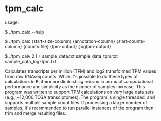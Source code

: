 # tpm_calc

usage:

$ ./tpm_calc --help

$ ./tpm_calc {start-size-column} {annotation-column} {start-counts-column} {counts-file} {tpm-output} {logtpm-output}

$ ./tpm_calv 2 1 4 sample_data.txt sample_data_tpm.txt sample_data_log2tpm.txt

Calculates transcripts per million (TPM) and  log2 transformed TPM values from raw RNAseq counts. While it's possible to do these types of calculations in R, there are diminishing returns in terms of computational performance and simplicity as the number of samples increase. This program was written to support TPM calculations on very large data sets (e.g., ~12,000 TCGA transciptomes). The program is single threaded, and supports multiple sample count files. If processing a larger number of samples, it's recommended to run parallel instances of the program then trim and merge resulting files. 

